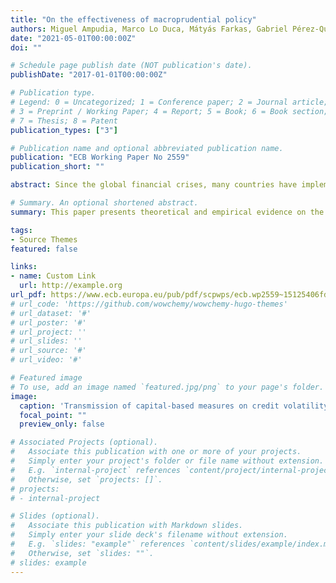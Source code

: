 ```yaml
---
title: "On the effectiveness of macroprudential policy"
authors: Miguel Ampudia, Marco Lo Duca, Mátyás Farkas, Gabriel Pérez-Quiós, Mara Pirovano, Gerhard Rünstler, Eugen Tereanu 
date: "2021-05-01T00:00:00Z"
doi: ""

# Schedule page publish date (NOT publication's date).
publishDate: "2017-01-01T00:00:00Z"

# Publication type.
# Legend: 0 = Uncategorized; 1 = Conference paper; 2 = Journal article;
# 3 = Preprint / Working Paper; 4 = Report; 5 = Book; 6 = Book section;
# 7 = Thesis; 8 = Patent
publication_types: ["3"]

# Publication name and optional abbreviated publication name.
publication: "ECB Working Paper No 2559"
publication_short: ""

abstract: Since the global financial crises, many countries have implemented macroprudential policies with the aim to render the financial system more resilient to shocks and limit the procyclicality of the financial system. We present theoretical and empirical evidence on the effectiveness of macroprudential policy, on both, financial stability and economic growth focussing on capital measures and borrower-based measures. 

# Summary. An optional shortened abstract.
summary: This paper presents theoretical and empirical evidence on the effectiveness of macroprudential policy, with special emphasis on the European Union. We find clear evidence that macroprudential policies have a positive impact on financial stability, and long-term growth.

tags:
- Source Themes
featured: false

links:
- name: Custom Link
  url: http://example.org
url_pdf: https://www.ecb.europa.eu/pub/pdf/scpwps/ecb.wp2559~15125406fd.en.pdf?4bf9f2baccb8cc4659b796a8e491185c
# url_code: 'https://github.com/wowchemy/wowchemy-hugo-themes'
# url_dataset: '#'
# url_poster: '#'
# url_project: ''
# url_slides: ''
# url_source: '#'
# url_video: '#'

# Featured image
# To use, add an image named `featured.jpg/png` to your page's folder. 
image:
  caption: 'Transmission of capital-based measures on credit volatility in the 3D model'
  focal_point: ""
  preview_only: false

# Associated Projects (optional).
#   Associate this publication with one or more of your projects.
#   Simply enter your project's folder or file name without extension.
#   E.g. `internal-project` references `content/project/internal-project/index.md`.
#   Otherwise, set `projects: []`.
# projects:
# - internal-project

# Slides (optional).
#   Associate this publication with Markdown slides.
#   Simply enter your slide deck's filename without extension.
#   E.g. `slides: "example"` references `content/slides/example/index.md`.
#   Otherwise, set `slides: ""`.
# slides: example
---
```


